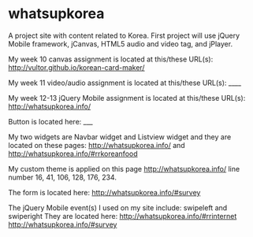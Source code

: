 whatsupkorea
============

A project site with content related to Korea. First project will use jQuery Mobile framework, jCanvas, HTML5 audio and video tag, and jPlayer.

My week 10 canvas assignment is located at this/these URL(s): http://vultor.github.io/korean-card-maker/

My week 11 video/audio assignment is located at this/these URL(s): ____

My week 12-13 jQuery Mobile assignment is located at this/these URL(s): http://whatsupkorea.info/

Button is located here: ___

My two widgets are Navbar widget and Listview widget and they are located on these pages: http://whatsupkorea.info/ and http://whatsupkorea.info/#rrkoreanfood

My custom theme is applied on this page http://whatsupkorea.info/ line number 16, 41, 106, 128, 176, 234. 

The form is located here: http://whatsupkorea.info/#survey

The jQuery Mobile event(s) I used on my site include: swipeleft and swiperight They are located here: http://whatsupkorea.info/#rrinternet http://whatsupkorea.info/#survey